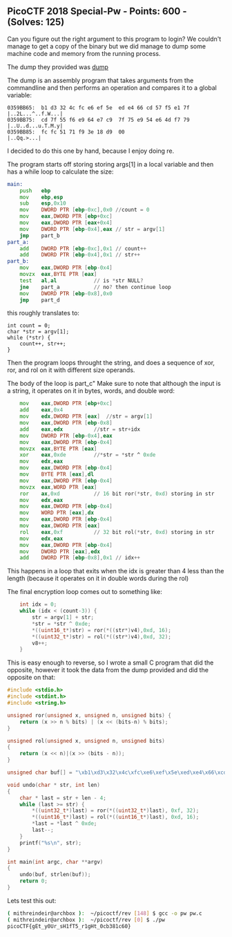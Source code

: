 ## PicoCTF 2018 Special-Pw - Points: 600 - (Solves: 125)

Can you figure out the right argument to this program to login? We couldn't manage to get a copy of the binary but we did manage to dump some machine code and memory from the running process.

The dump they provided was [dump](https://github.com/Mithreindeir/ctf-writeups/blob/master/pico-ctf2018/special-pw/special_pw.S)

The dump is an assembly program that takes arguments from the commandline and then performs an operation and compares it to a global variable:

```
0359BB65:  b1 d3 32 4c fc e6 ef 5e  ed e4 66 cd 57 f5 e1 7f   |..2L...^..f.W...|
0359BB75:  cd 7f 55 f6 e9 64 e7 c9  7f 75 e9 54 e6 4d f7 79   |..U..d...u.T.M.y|
0359BB85:  fc fc 51 71 f9 3e 18 d9  00                        |..Qq.>...|
```

I decided to do this one by hand, because I enjoy doing re.

The program starts off storing storing args[1] in a local variable and then has a while loop to calculate the size:
```asm
main:
	push   ebp
	mov    ebp,esp
	sub    esp,0x10
	mov    DWORD PTR [ebp-0xc],0x0 //count = 0
	mov    eax,DWORD PTR [ebp+0xc]
	mov    eax,DWORD PTR [eax+0x4]
	mov    DWORD PTR [ebp-0x4],eax // str = argv[1]
	jmp    part_b
part_a:
	add    DWORD PTR [ebp-0xc],0x1 // count++
	add    DWORD PTR [ebp-0x4],0x1 // str++
part_b:
	mov    eax,DWORD PTR [ebp-0x4]
	movzx  eax,BYTE PTR [eax]
	test   al,al 			// is *str NULL?
	jne    part_a 			// no? then continue loop
	mov    DWORD PTR [ebp-0x8],0x0
	jmp    part_d

```

this roughly translates to:

```
int count = 0;
char *str = argv[1];
while (*str) {
	count++, str++;
}
```

Then the program loops throught the string, and does a sequence of xor, ror, and rol on it with different size operands.

The body of the loop is part\_c"
Make sure to note that although the input is a string, it operates on it in bytes, words, and double word:
```asm
	mov    eax,DWORD PTR [ebp+0xc]
	add    eax,0x4
	mov    edx,DWORD PTR [eax] 	//str = argv[1]
	mov    eax,DWORD PTR [ebp-0x8]
	add    eax,edx 			//str = str+idx
	mov    DWORD PTR [ebp-0x4],eax
	mov    eax,DWORD PTR [ebp-0x4]
	movzx  eax,BYTE PTR [eax]
	xor    eax,0xde 		//*str = *str ^ 0xde
	mov    edx,eax
	mov    eax,DWORD PTR [ebp-0x4]
	mov    BYTE PTR [eax],dl
	mov    eax,DWORD PTR [ebp-0x4]
	movzx  eax,WORD PTR [eax]
	ror    ax,0xd 			// 16 bit ror(*str, 0xd) storing in str
	mov    edx,eax
	mov    eax,DWORD PTR [ebp-0x4]
	mov    WORD PTR [eax],dx
	mov    eax,DWORD PTR [ebp-0x4]
	mov    eax,DWORD PTR [eax]
	rol    eax,0xf 			// 32 bit rol(*str, 0xd) storing in str
	mov    edx,eax
	mov    eax,DWORD PTR [ebp-0x4]
	mov    DWORD PTR [eax],edx
	add    DWORD PTR [ebp-0x8],0x1 // idx++
```

This happens in a loop that exits when the idx is greater than 4 less than the length (because it operates on it in double words during the rol)

The final encryption loop comes out to something like:
```C
	int idx = 0;
	while (idx < (count-3)) {
		str = argv[1] + str;
		*str = *str ^ 0xde;
		*((uint16_t*)str) = ror(*((str*)v4),0xd, 16);
		*((uint32_t*)str) = rol(*((str*)v4),0xd, 32);
		v8++;
	}

```

This is easy enough to reverse, so I wrote a small C program that did the opposite, however it took the data from the dump provided and did the opposite on that:

```C
#include <stdio.h>
#include <stdint.h>
#include <string.h>

unsigned ror(unsigned x, unsigned n, unsigned bits) {
    return (x >> n % bits) | (x << (bits-n) % bits);
}

unsigned rol(unsigned x, unsigned n, unsigned bits)
{
	return (x << n)|(x >> (bits - n));
}

unsigned char buf[] = "\xb1\xd3\x32\x4c\xfc\xe6\xef\x5e\xed\xe4\x66\xcd\x57\xf5\xe1\x7f\xcd\x7f\x55\xf6\xe9\x64\xe7\xc9\x7f\x75\xe9\x54\xe6\x4d\xf7\x79\xfc\xfc\x51\x71\xf9\x3e\x18\xd9\x00";

void undo(char * str, int len)
{
	char * last = str + len - 4;
	while (last >= str) {
		*((uint32_t*)last) = ror(*((uint32_t*)last), 0xf, 32);
		*((uint16_t*)last) = rol(*((uint16_t*)last), 0xd, 16);
		*last = *last ^ 0xde;
		last--;
	}
	printf("%s\n", str);
}

int main(int argc, char **argv)
{
	undo(buf, strlen(buf));
	return 0;
}
```

Lets test this out:
```bash
( mithreindeir@archbox ):  ~/picoctf/rev [148] $ gcc -o pw pw.c
( mithreindeir@archbox ):  ~/picoctf/rev [0] $ ./pw
picoCTF{gEt_y0Ur_sH1fT5_r1gHt_0cb381c60}
```
